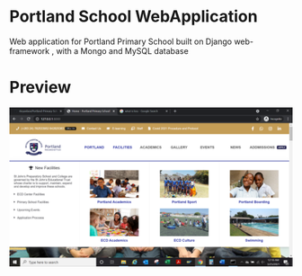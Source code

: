 # Portland School WebApplication
Web application for Portland Primary School built on Django web-framework , with a Mongo and MySQL database  

# Preview 
<img src="preview/home.png">
